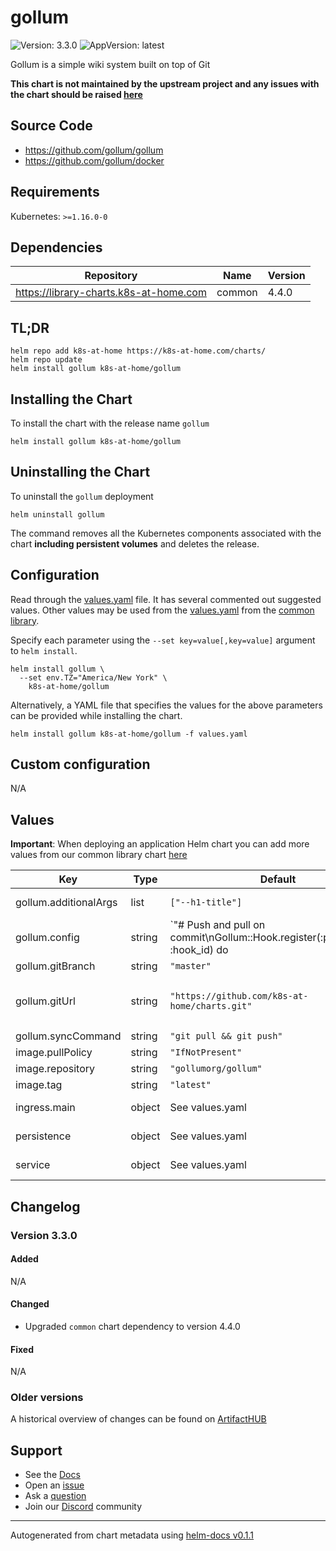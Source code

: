 # gollum

![Version: 3.3.0](https://img.shields.io/badge/Version-3.3.0-informational?style=flat-square) ![AppVersion: latest](https://img.shields.io/badge/AppVersion-latest-informational?style=flat-square)

Gollum is a simple wiki system built on top of Git

**This chart is not maintained by the upstream project and any issues with the chart should be raised [here](https://github.com/k8s-at-home/charts/issues/new/choose)**

## Source Code

* <https://github.com/gollum/gollum>
* <https://github.com/gollum/docker>

## Requirements

Kubernetes: `>=1.16.0-0`

## Dependencies

| Repository | Name | Version |
|------------|------|---------|
| https://library-charts.k8s-at-home.com | common | 4.4.0 |

## TL;DR

```console
helm repo add k8s-at-home https://k8s-at-home.com/charts/
helm repo update
helm install gollum k8s-at-home/gollum
```

## Installing the Chart

To install the chart with the release name `gollum`

```console
helm install gollum k8s-at-home/gollum
```

## Uninstalling the Chart

To uninstall the `gollum` deployment

```console
helm uninstall gollum
```

The command removes all the Kubernetes components associated with the chart **including persistent volumes** and deletes the release.

## Configuration

Read through the [values.yaml](./values.yaml) file. It has several commented out suggested values.
Other values may be used from the [values.yaml](https://github.com/k8s-at-home/library-charts/tree/main/charts/stable/common/values.yaml) from the [common library](https://github.com/k8s-at-home/library-charts/tree/main/charts/stable/common).

Specify each parameter using the `--set key=value[,key=value]` argument to `helm install`.

```console
helm install gollum \
  --set env.TZ="America/New York" \
    k8s-at-home/gollum
```

Alternatively, a YAML file that specifies the values for the above parameters can be provided while installing the chart.

```console
helm install gollum k8s-at-home/gollum -f values.yaml
```

## Custom configuration

N/A

## Values

**Important**: When deploying an application Helm chart you can add more values from our common library chart [here](https://github.com/k8s-at-home/library-charts/tree/main/charts/stable/common)

| Key | Type | Default | Description |
|-----|------|---------|-------------|
| gollum.additionalArgs | list | `["--h1-title"]` | Additional arguments for starting gollum |
| gollum.config | string | `"# Push and pull on commit\nGollum::Hook.register(:post_commit, :hook_id) do |committer, sha1|\n     committer.wiki.repo.git.pull('origin', committer.wiki.ref)\n     committer.wiki.repo.git.push('origin', committer.wiki.ref)\nend\n"` | Gollum config.rb customizations [[ref]](https://github.com/gollum/gollum#config-file) |
| gollum.gitBranch | string | `"master"` | Branch to pull |
| gollum.gitUrl | string | `"https://github.com/k8s-at-home/charts.git"` | Repository URL to pull (accepts access tokens) Example: https://user:access-token@git.example.com/user/repo.git |
| gollum.syncCommand | string | `"git pull && git push"` | Command run during the sync cron |
| image.pullPolicy | string | `"IfNotPresent"` | image pull policy |
| image.repository | string | `"gollumorg/gollum"` | image repository |
| image.tag | string | `"latest"` | image tag |
| ingress.main | object | See values.yaml | Enable and configure ingress settings for the chart under this key. |
| persistence | object | See values.yaml | Configure persistence settings for the chart under this key. |
| service | object | See values.yaml | Configures service settings for the chart. |

## Changelog

### Version 3.3.0

#### Added

N/A

#### Changed

* Upgraded `common` chart dependency to version 4.4.0

#### Fixed

N/A

### Older versions

A historical overview of changes can be found on [ArtifactHUB](https://artifacthub.io/packages/helm/k8s-at-home/gollum?modal=changelog)

## Support

- See the [Docs](https://docs.k8s-at-home.com/our-helm-charts/getting-started/)
- Open an [issue](https://github.com/k8s-at-home/charts/issues/new/choose)
- Ask a [question](https://github.com/k8s-at-home/organization/discussions)
- Join our [Discord](https://discord.gg/sTMX7Vh) community

----------------------------------------------
Autogenerated from chart metadata using [helm-docs v0.1.1](https://github.com/k8s-at-home/helm-docs/releases/v0.1.1)
